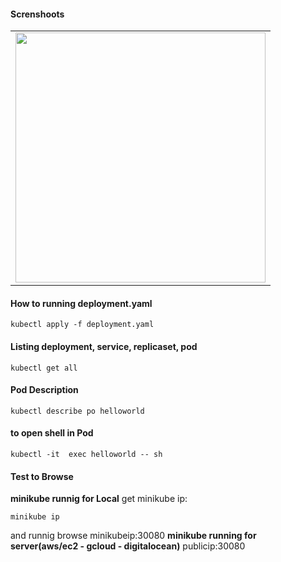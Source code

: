 
#### Screnshoots
<table>
     <td><a href="#"><img src="https://user-images.githubusercontent.com/34090058/80102977-359ad580-857c-11ea-8cd0-c723d711f444.png" width="400"></a></td>
</table>

#### How to running deployment.yaml
```
kubectl apply -f deployment.yaml
```
#### Listing deployment, service, replicaset, pod
```
kubectl get all
```
#### Pod Description
```
kubectl describe po helloworld
```

#### to open shell in Pod
```
kubectl -it  exec helloworld -- sh
```
#### Test to Browse
**minikube runnig for Local**
get minikube ip:
```
minikube ip
```
and
runnig browse
minikubeip:30080
**minikube running for server(aws/ec2 - gcloud - digitalocean)**
publicip:30080

